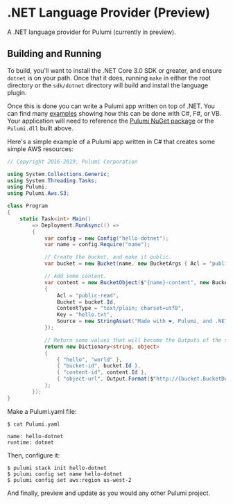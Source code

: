 ﻿# .NET Language Provider (Preview)

A .NET language provider for Pulumi (currently in preview).


## Building and Running

To build, you'll want to install the .NET Core 3.0 SDK or greater, and ensure
`dotnet` is on your path. Once that it does, running `make` in either the root
directory or the `sdk/dotnet` directory will build and install the language
plugin.

Once this is done you can write a Pulumi app written on top of .NET. You can find
many [examples](https://github.com/pulumi/examples) showing how this can be done with C#, F#, or VB.
Your application will need to reference the [Pulumi NuGet package](https://www.nuget.org/packages/Pulumi/)
or the `Pulumi.dll` built above.

Here's a simple example of a Pulumi app written in C# that creates some simple
AWS resources:

```c#
// Copyright 2016-2019, Pulumi Corporation

using System.Collections.Generic;
using System.Threading.Tasks;
using Pulumi;
using Pulumi.Aws.S3;

class Program
{
    static Task<int> Main()
        => Deployment.RunAsync(() =>
        {
            var config = new Config("hello-dotnet");
            var name = config.Require("name");

            // Create the bucket, and make it public.
            var bucket = new Bucket(name, new BucketArgs { Acl = "public-read" });

            // Add some content.
            var content = new BucketObject($"{name}-content", new BucketObjectArgs
            {
                Acl = "public-read",
                Bucket = bucket.Id,
                ContentType = "text/plain; charset=utf8",
                Key = "hello.txt",
                Source = new StringAsset("Made with ❤, Pulumi, and .NET"),
            });

            // Return some values that will become the Outputs of the stack.
            return new Dictionary<string, object>
            {
                { "hello", "world" },
                { "bucket-id", bucket.Id },
                { "content-id", content.Id },
                { "object-url", Output.Format($"http://{bucket.BucketDomainName}/{content.Key}") },
            };
        });
}
```

Make a Pulumi.yaml file:

```
$ cat Pulumi.yaml

name: hello-dotnet
runtime: dotnet
```

Then, configure it:

```
$ pulumi stack init hello-dotnet
$ pulumi config set name hello-dotnet
$ pulumi config set aws:region us-west-2
```

And finally, preview and update as you would any other Pulumi project.
